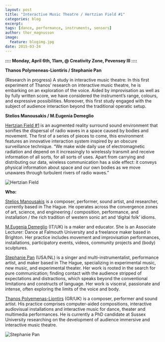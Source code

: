 ```yaml
---
layout: post
title: "Interactive Music Theatre / Hertzian Field #1"
categories: blog
excerpt:
tags: [dance, performance, instruments, sensors]
author: thor_magnusson
image:
  feature: blogimg.jpg
date: 2015-03-24
---
```


**:::: Monday, April 6th, 11am, @ Creativity Zone, Pevensey III ::::**

**Thanos Polymeneas-Liontiris / Stephanie Pan**

(Research in progress) A study in interactive music theatre: In this first experiment of Thanos’ research on interactive music theatre, he is embarking on an exploration of the voice. Aided by improvisation as well as by fully written score, we have considered the instrument’s range, colours, and expressive possibilities. Moreover, this first study engaged with the subject of audience interaction beyond the traditional operatic setup.

**Stelios Manousakis / M.Eugenia Demeglio**

[Hertzian Field #1](https://vimeo.com/modularbrains/hertzianfield-1) is an augmented reality surround sound environment that sonifies the dispersal of radio waves in a space caused by bodies and movement. The first of a series of pieces to come, this environment features an innovative interaction system inspired by an obscure surveillance technique. “We make wide daily use of electromagnetic radiation and depend on it increasingly to wirelessly transmit and receive information of all sorts, for all sorts of uses. Apart from carrying and distributing our data, wireless communication has a side effect: it conveys physical information about space and our own bodies as we move unawares through turbulent rivers of radio waves.”

![Hertzian Field]( {{site.url}}/images/herzian_field.jpg)

**Who:**

[Stelios Manousakis](http://www.modularbrains.net) is a composer, performer, sound artist, and researcher, currently based in The Hague. He operates across the convergence zones of art, science, and engineering / composition, performance, and installation / the rich tradition of western sonic art and ‘digital folk’ idioms.

[M.Eugenia Demeglio](http://www.megdemeg.eu) (IT/UK) is a maker and educator. She is an Associate Lecturer: Dance at Falmouth University and a freelance maker based in Brighton. Her practice includes move­ment and impro­vi­sa­tion per­for­mances, instal­la­tions, participatory events, videos, com­mu­nity projects and (body) sculp­tures.

[Stephanie Pan](http://www.stephaniepan.com) (USA/NL) is a singer and multi-instrumentalist, performance artist, and maker based in The Hague, specializing in experimental music, new music, and experimental theater. Her work is rooted in the search for pure communication; finding contact with the audience stripped of expectations and distractions, which speaks beyond the conventional limitations and constructs of language. Her work is visceral, passionate and intense, often exploring the limits of the voice and body.

[Thanos Polyemenas-Liontirs](http://www.thanospl.net) (GR/UK) is a composer, performer and sound artist. His practice comprises computer-aided compositions, interactive audiovisual installations and interactive music for dance, theater and multimedia performances. He is currently a PhD candidate at Sussex University researching on the development of audience immersive and interactive music theatre.  

![Stephanie Pan]( {{site.url}}/images/stephanie_pan.jpg)